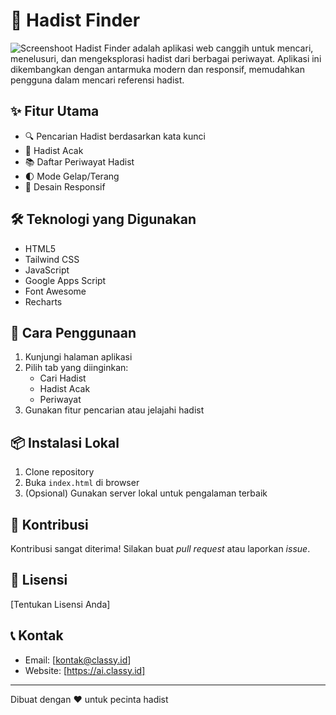 # 🕌 Hadist Finder

![Screenshoot](https://blog.classy.id/upload/gambar_berita/8ed3bbdf30bdc9e6c3557db211b20b86_20250326103423.png)
Hadist Finder adalah aplikasi web canggih untuk mencari, menelusuri, dan mengeksplorasi hadist dari berbagai periwayat. Aplikasi ini dikembangkan dengan antarmuka modern dan responsif, memudahkan pengguna dalam mencari referensi hadist.

## ✨ Fitur Utama
- 🔍 Pencarian Hadist berdasarkan kata kunci
- 🎲 Hadist Acak 
- 📚 Daftar Periwayat Hadist
- 🌓 Mode Gelap/Terang
- 📱 Desain Responsif

## 🛠 Teknologi yang Digunakan
- HTML5
- Tailwind CSS
- JavaScript
- Google Apps Script
- Font Awesome
- Recharts

## 🚀 Cara Penggunaan
1. Kunjungi halaman aplikasi
2. Pilih tab yang diinginkan:
   - Cari Hadist
   - Hadist Acak
   - Periwayat
3. Gunakan fitur pencarian atau jelajahi hadist

## 📦 Instalasi Lokal
1. Clone repository
2. Buka `index.html` di browser
3. (Opsional) Gunakan server lokal untuk pengalaman terbaik

## 🤝 Kontribusi
Kontribusi sangat diterima! Silakan buat *pull request* atau laporkan *issue*.

## 📄 Lisensi
[Tentukan Lisensi Anda]

## 📞 Kontak
- Email: [kontak@classy.id]
- Website: [https://ai.classy.id]

---

Dibuat dengan ❤️ untuk pecinta hadist
